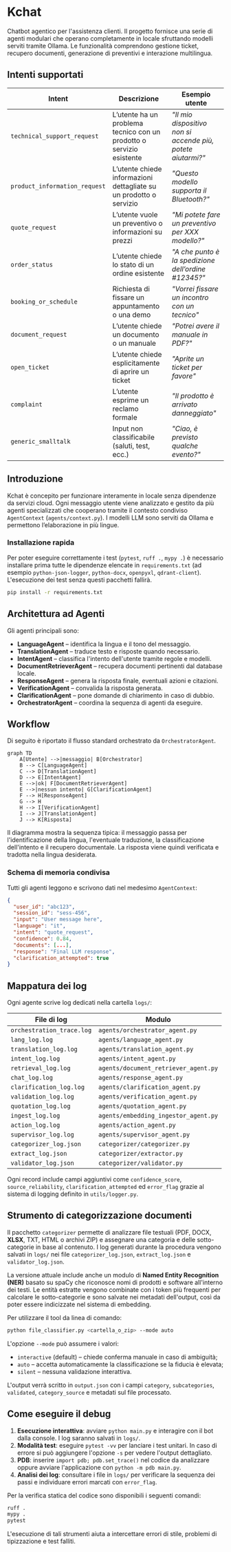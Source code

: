 # Kchat

Chatbot agentico per l'assistenza clienti. Il progetto fornisce una serie di agenti modulari che operano completamente in locale sfruttando modelli serviti tramite Ollama. Le funzionalità comprendono gestione ticket, recupero documenti, generazione di preventivi e interazione multilingua.

## Intenti supportati

| **Intent**                    | **Descrizione**                                              | **Esempio utente**                                      |
| ----------------------------- | ------------------------------------------------------------ | -------------------------------------------------------- |
| `technical_support_request`   | L’utente ha un problema tecnico con un prodotto o servizio esistente | *"Il mio dispositivo non si accende più, potete aiutarmi?"* |
| `product_information_request` | L’utente chiede informazioni dettagliate su un prodotto o servizio   | *"Questo modello supporta il Bluetooth?"*               |
| `quote_request`               | L’utente vuole un preventivo o informazioni su prezzi                | *"Mi potete fare un preventivo per XXX modello?"*       |
| `order_status`                | L’utente chiede lo stato di un ordine esistente                     | *"A che punto è la spedizione dell’ordine #12345?"*     |
| `booking_or_schedule`         | Richiesta di fissare un appuntamento o una demo                       | *"Vorrei fissare un incontro con un tecnico"*           |
| `document_request`            | L’utente chiede un documento o un manuale                             | *"Potrei avere il manuale in PDF?"*                     |
| `open_ticket`                 | L’utente chiede esplicitamente di aprire un ticket                   | *"Aprite un ticket per favore"*                         |
| `complaint`                   | L’utente esprime un reclamo formale                                 | *"Il prodotto è arrivato danneggiato"*                  |
| `generic_smalltalk`           | Input non classificabile (saluti, test, ecc.)                        | *"Ciao, è previsto qualche evento?"*                    |

## Introduzione

Kchat è concepito per funzionare interamente in locale senza dipendenze da servizi cloud. Ogni messaggio utente viene analizzato e gestito da più agenti specializzati che cooperano tramite il contesto condiviso `AgentContext` (`agents/context.py`). I modelli LLM sono serviti da Ollama e permettono l’elaborazione in più lingue.

### Installazione rapida

Per poter eseguire correttamente i test (`pytest`, `ruff .`, `mypy .`) è
necessario installare prima tutte le dipendenze elencate in
`requirements.txt` (ad esempio `python-json-logger`, `python-docx`,
`openpyxl`, `qdrant-client`). L'esecuzione dei test senza questi pacchetti
fallirà.

```bash
pip install -r requirements.txt
```

## Architettura ad Agenti

Gli agenti principali sono:
- **LanguageAgent** – identifica la lingua e il tono del messaggio.
- **TranslationAgent** – traduce testo e risposte quando necessario.
- **IntentAgent** – classifica l'intento dell'utente tramite regole e modelli.
- **DocumentRetrieverAgent** – recupera documenti pertinenti dal database locale.
- **ResponseAgent** – genera la risposta finale, eventuali azioni e citazioni.
- **VerificationAgent** – convalida la risposta generata.
- **ClarificationAgent** – pone domande di chiarimento in caso di dubbio.
- **OrchestratorAgent** – coordina la sequenza di agenti da eseguire.

## Workflow

Di seguito è riportato il flusso standard orchestrato da `OrchestratorAgent`.

```mermaid
graph TD
    A[Utente] -->|messaggio| B[Orchestrator]
    B --> C[LanguageAgent]
    C --> D[TranslationAgent]
    D --> E[IntentAgent]
    E -->|ok| F[DocumentRetrieverAgent]
    E -->|nessun intento| G[ClarificationAgent]
    F --> H[ResponseAgent]
    G --> H
    H --> I[VerificationAgent]
    I --> J[TranslationAgent]
    J --> K[Risposta]
```

Il diagramma mostra la sequenza tipica: il messaggio passa per l'identificazione della lingua, l'eventuale traduzione, la classificazione dell'intento e il recupero documentale. La risposta viene quindi verificata e tradotta nella lingua desiderata.

### Schema di memoria condivisa

Tutti gli agenti leggono e scrivono dati nel medesimo `AgentContext`:

```json
{
  "user_id": "abc123",
  "session_id": "sess-456",
  "input": "User message here",
  "language": "it",
  "intent": "quote_request",
  "confidence": 0.84,
  "documents": [...],
  "response": "Final LLM response",
  "clarification_attempted": true
}
```

## Mappatura dei log

Ogni agente scrive log dedicati nella cartella `logs/`:

| File di log               | Modulo                             |
| ------------------------- | ---------------------------------- |
| `orchestration_trace.log` | `agents/orchestrator_agent.py`     |
| `lang_log.log`            | `agents/language_agent.py`         |
| `translation_log.log`     | `agents/translation_agent.py`      |
| `intent_log.log`          | `agents/intent_agent.py`           |
| `retrieval_log.log`       | `agents/document_retriever_agent.py` |
| `chat_log.log`            | `agents/response_agent.py`         |
| `clarification_log.log`   | `agents/clarification_agent.py`    |
| `validation_log.log`      | `agents/verification_agent.py`     |
| `quotation_log.log`       | `agents/quotation_agent.py`        |
| `ingest_log.log`          | `agents/embedding_ingestor_agent.py` |
| `action_log.log`          | `agents/action_agent.py`           |
| `supervisor_log.log`      | `agents/supervisor_agent.py`       |
| `categorizer_log.json`    | `categorizer/categorizer.py`       |
| `extract_log.json`        | `categorizer/extractor.py`         |
| `validator_log.json`      | `categorizer/validator.py`         |

Ogni record include campi aggiuntivi come `confidence_score`, `source_reliability`, `clarification_attempted` ed `error_flag` grazie al sistema di logging definito in `utils/logger.py`.

## Strumento di categorizzazione documenti

Il pacchetto `categorizer` permette di analizzare file testuali (PDF, DOCX, **XLSX**, TXT,
HTML o archivi ZIP) e assegnare una categoria e delle sotto-categorie in base al
contenuto. I log generati durante la procedura vengono salvati in `logs/` nei
file `categorizer_log.json`, `extract_log.json` e `validator_log.json`.

La versione attuale include anche un modulo di **Named Entity Recognition (NER)** basato su spaCy che
riconosce nomi di prodotti e software all'interno dei testi. Le entità estratte
vengono combinate con i token più frequenti per calcolare le sotto-categorie e
sono salvate nei metadati dell'output, così da poter essere indicizzate nel
sistema di embedding.

Per utilizzare il tool da linea di comando:

```bash
python file_classifier.py <cartella_o_zip> --mode auto
```

L'opzione `--mode` può assumere i valori:

* `interactive` (default) – chiede conferma manuale in caso di ambiguità;
* `auto` – accetta automaticamente la classificazione se la fiducia è elevata;
* `silent` – nessuna validazione interattiva.

L'output verrà scritto in `output.json` con i campi `category`, `subcategories`,
`validated`, `category_source` e metadati sul file processato.

## Come eseguire il debug

1. **Esecuzione interattiva**: avviare `python main.py` e interagire con il bot dalla console. I log saranno salvati in `logs/`.
2. **Modalità test**: eseguire `pytest -vv` per lanciare i test unitari. In caso di errore si può aggiungere l'opzione `-s` per vedere l'output dettagliato.
3. **PDB**: inserire `import pdb; pdb.set_trace()` nel codice da analizzare oppure avviare l'applicazione con `python -m pdb main.py`.
4. **Analisi dei log**: consultare i file in `logs/` per verificare la sequenza dei passi e individuare errori marcati con `error_flag`.

Per la verifica statica del codice sono disponibili i seguenti comandi:

```bash
ruff .
mypy .
pytest
```

L'esecuzione di tali strumenti aiuta a intercettare errori di stile, problemi di tipizzazione e test falliti.
